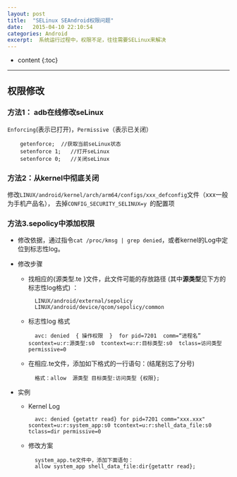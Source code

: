 ```yaml
---
layout: post
title:  "SELinux SEAndroid权限问题"
date:   2015-04-10 22:10:54
categories: Android
excerpt:  系统运行过程中，权限不足，往往需要SELinux来解决
---
```


* content
{:toc}


---

## 权限修改

### 方法1： adb在线修改seLinux
 `Enforcing`(表示已打开)，`Permissive`（表示已关闭）

		getenforce;  //获取当前seLinux状态
		setenforce 1;   //打开seLinux
		setenforce 0;   //关闭seLinux

### 方法2：从kernel中彻底关闭
修改`LINUX/android/kernel/arch/arm64/configs/xxx_defconfig`文件（xxx一般为手机产品名）， 去掉`CONFIG_SECURITY_SELINUX=y `的配置项

### 方法3.sepolicy中添加权限

-  修改依据，通过指令`cat /proc/kmsg | grep denied`，或者kernel的Log中定位到标志性log。
    
- 修改步骤
	- 找相应的{源类型.te }文件，此文件可能的存放路径 (其中**源类型**见下方的标志性log格式) ：

			LINUX/android/external/sepolicy 
			LINUX/android/device/qcom/sepolicy/common

	- 标志性log 格式
	
			avc: denied  { 操作权限  }  for pid=7201  comm=“进程名”  scontext=u:r:源类型:s0  tcontext=u:r:目标类型:s0  tclass=访问类型 permissive=0

	- 在相应.te文件，添加如下格式的一行语句：(结尾别忘了分号)
	
			格式：allow  源类型 目标类型:访问类型 {权限}; 

- 实例

	- Kernel Log
	
			avc: denied {getattr read} for pid=7201 comm="xxx.xxx" scontext=u:r:system_app:s0 tcontext=u:r:shell_data_file:s0 tclass=dir permissive=0

	- 修改方案
			
			system_app.te文件中，添加下面语句：
			allow system_app shell_data_file:dir{getattr read};
